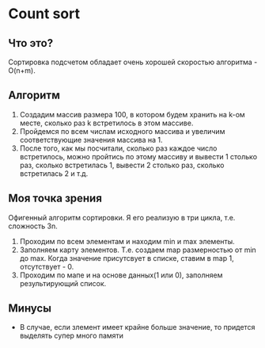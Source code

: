# Count sort

## Что это?
Сортировка подсчетом обладает очень хорошей скоростью алгоритма - O(n+m).

## Алгоритм
1. Создадим массив размера 100, в котором будем хранить на k-ом месте, сколько раз k встретилось в этом массиве.
2. Пройдемся по всем числам исходного массива и увеличим соответствующие значения массива на 1.
3. После того, как мы посчитали, сколько раз каждое число встретилось, можно пройтись по этому массиву и вывести 1 столько раз, сколько встретилась 1, вывести 2 столько раз, сколько встретилась 2 и т.д.


## Моя точка зрения
Офигенный алгоритм сортировки.
Я его реализую в три цикла, т.е. сложность 3n.
1. Проходим по всем элементам и находим min и max элементы.
2. Заполняем карту элементов. Т.е. создаем map размерностью от min до max. Когда значение присутсвует в списке, ставим в map 1, отсутствует - 0.
3. Проходим по мапе и на основе данных(1 или 0), заполняем результирующий список.


## Минусы
- В случае, если злемент имеет крайне больше значение, то придется выделять супер много памяти
